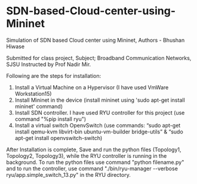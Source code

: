# SDN-based-Cloud-center-using-Mininet

Simulation of SDN based Cloud center using Mininet, Authors - Bhushan Hiwase

Submitted for class project, Subject; Broadband Communication Networks, SJSU Instructed by Prof Nadir Mir.

Following are the steps for installation:

1. Install a Virtual Machine on a Hypervisor (I have used VmWare Workstation15)
2. Install Mininet in the device (install mininet using 'sudo apt-get install mininet' command)
3. Install SDN controller. I have used RYU controller for this project (use command "%pip install ryu")
4. Install a virtual switch OpenvSwitch (use commands: “sudo apt-get install qemu-kvm libvirt-bin ubuntu-vm-builder bridge-utils” & “sudo apt-get install openvswitch-switch)

After Installation is complete, Save and run the python files (Topology1, Topology2, Topology3), while the RYU controller is running in the background.
To run the python files use command "python filename.py" and to run the controller, use command "./bin/ryu-manager --verbose ryu/app.simple_switch_13.py" in the RYU directory.
 
